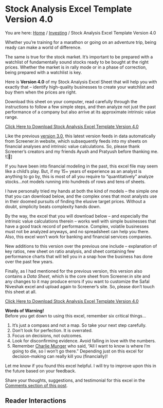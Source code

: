 # Stock Analysis Excel Template Version 4.0

You are here: [Home](https://www.safalniveshak.com/) / [Investing](https://www.safalniveshak.com/category/investing/) / Stock Analysis Excel Template Version 4.0

Whether you’re training for a marathon or going on an adventure trip, being ready can make a world of difference.

The same is true for the stock market. It’s important to be prepared with a watchlist of fundamentally sound stocks ready to be bought at the right prices. Whether the market is in rally mode or in a phase of correction, being prepared with a watchlist is key.

Here is **Version 4.0** of my Stock Analysis Excel Sheet that will help you with exactly that – identify high-quality businesses to create your watchlist and buy them when the prices are right.

Download this sheet on your computer, read carefully through the instructions to follow a few simple steps, and then analyze not just the past performance of a company but also arrive at its approximate intrinsic value range.

[Click Here to Download Stock Analysis Excel Template Version 4.0](https://1icz9g2sdfe31jz0lglwdu48-wpengine.netdna-ssl.com/wp-content/uploads/2018/10/Safal-Niveshak-Stock-Analysis-Excel-Version-4.0.xlsx)

Like the previous [version 3.0](https://www.safalniveshak.com/stock-analysis-excel-version-3/), this latest version feeds in data automatically from Screener.in website, which subsequently feeds into my sheets on financial analyses and intrinsic value calculations. So, please thank Screener’s creators and my friends Ayush and Pratyush before thanking me. ![🙂]

If you have been into financial modeling in the past, this excel file may seem like a child’s play. But, if my 15+ years of experience as an analyst is anything to go by, this is most of all you require to “quantitatively” analyze stocks…not models running into hundreds of rows and tens of sheets.

I have personally tried my hands at both the kind of models – the simple one that you can download below, and the complex ones that most analysts use in their doomed pursuits of finding the elusive target prices. Without a doubt, simplicity beats complexity hands down.

By the way, the excel that you will download below – and especially the intrinsic value calculations therein – works well with simple businesses that have a good track record of performance. Complex, volatile businesses must not be analyzed anyways, and no spreadsheet can help you there. Also, this excel won’t work for banking and financial services companies.

New additions to this version over the previous one include – explanation of key ratios, new sheet on ratio analysis, and sheet containing few performance charts that will tell you in a snap how the business has done over the past few years.

Finally, as I had mentioned for the previous version, this version also contains a _Data Sheet_, which is the core sheet from Screener.in site and any changes to it may produce errors if you want to customize the Safal Niveshak excel and upload again to Screener’s site. So, please don’t touch this sheet at all.

[Click Here to Download Stock Analysis Excel Template Version 4.0](https://1icz9g2sdfe31jz0lglwdu48-wpengine.netdna-ssl.com/wp-content/uploads/2018/10/Safal-Niveshak-Stock-Analysis-Excel-Version-4.0.xlsx)

**Words of Warning!**  
Before you get down to using this excel, remember six critical things…

1.  It’s just a compass and not a map. So take your next step carefully.
2.  Don’t look for perfection. It is overrated.
3.  Focus on decisions, not outcomes.
4.  Look for disconfirming evidence. Avoid falling in love with the numbers.
5.  Remember [Charlie Munger](https://www.safalniveshak.com/wit-wisdom-warren/) who said, “All I want to know is where I’m going to die, so I won’t go there.” Depending just on this excel for decision-making can really kill you (financially)!

Let me know if you found this excel helpful. I will try to improve upon this in the future based on your feedback.

Share your thoughts, suggestions, and testimonial for this excel in the [Comments section of this post](https://www.safalniveshak.com/stock-analysis-excel-version-4/#respond).

## Reader Interactions